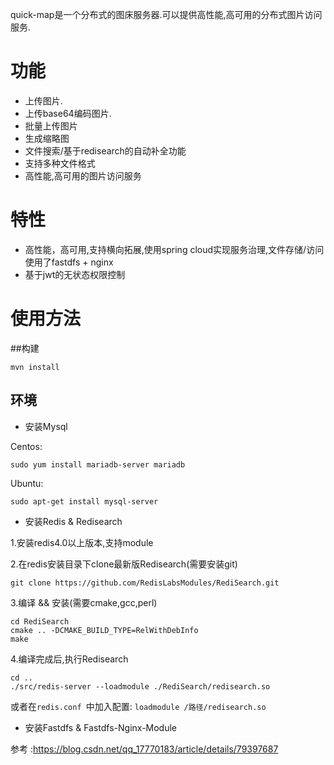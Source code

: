quick-map是一个分布式的图床服务器.可以提供高性能,高可用的分布式图片访问服务.

# 功能

* 上传图片.
* 上传base64编码图片.
* 批量上传图片
* 生成缩略图
* 文件搜索/基于redisearch的自动补全功能
* 支持多种文件格式
* 高性能,高可用的图片访问服务

# 特性
* 高性能，高可用,支持横向拓展,使用spring cloud实现服务治理,文件存储/访问使用了fastdfs + nginx 
* 基于jwt的无状态权限控制

# 使用方法  

##构建
```
mvn install
```  

## 环境
* 安装Mysql

Centos:  
```
sudo yum install mariadb-server mariadb
```  

Ubuntu:  
```
sudo apt-get install mysql-server
```  
* 安装Redis & Redisearch  

1.安装redis4.0以上版本,支持module

2.在redis安装目录下clone最新版Redisearch(需要安装git)
```
git clone https://github.com/RedisLabsModules/RediSearch.git
```  
3.编译 && 安装(需要cmake,gcc,perl)
```
cd RediSearch
cmake .. -DCMAKE_BUILD_TYPE=RelWithDebInfo
make
```  
4.编译完成后,执行Redisearch

```
cd ..
./src/redis-server --loadmodule ./RediSearch/redisearch.so
```

或者在```redis.conf ```中加入配置: ``` loadmodule /路径/redisearch.so ```


* 安装Fastdfs & Fastdfs-Nginx-Module

参考 :https://blog.csdn.net/qq_17770183/article/details/79397687
